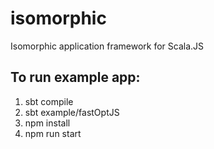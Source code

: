 # isomorphic
Isomorphic application framework for Scala.JS


## To run example app:

1. sbt compile
2. sbt example/fastOptJS
3. npm install
4. npm run start

